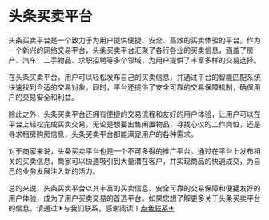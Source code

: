 # 头条买卖平台

头条买卖平台是一个致力于为用户提供便捷、安全、高效的买卖体验的平台。作为一个新兴的网络交易平台，头条买卖平台汇聚了各行各业的买卖信息，涵盖了房产、汽车、二手物品、求职招聘等多个领域，为用户提供了丰富多样的交易选择。

在头条买卖平台，用户可以轻松发布自己的买卖信息，并通过平台的智能匹配系统快速找到合适的交易对象。同时，平台还提供了安全可靠的交易保障机制，确保用户的交易安全和利益。

除此之外，头条买卖平台还拥有便捷的交易流程和友好的用户体验，让用户可以在平台上轻松完成买卖交易。无论是想要出售闲置物品，寻找心仪的工作岗位，还是寻求租房购房信息，头条买卖平台都能满足用户的各种需求。

对于商家来说，头条买卖平台也是一个不可多得的推广平台。通过在平台上发布相关的买卖信息，商家可以快速吸引到大量潜在客户，并实现商品的快速成交，为自己的业务发展注入新的活力。

总的来说，头条买卖平台以其丰富的买卖信息、安全可靠的交易保障和便捷友好的用户体验，成为了用户买卖交易的首选平台。如果您想了解更多关于头条买卖平台的信息，请通过✈与我们联系，感谢阅读！[点我联系✈](https://www.G208.com)